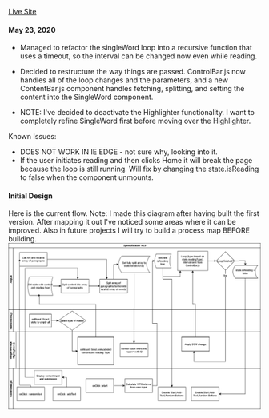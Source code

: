 [Live Site](https://puneetbirdi.github.io/speedreader/#/)

#### May 23, 2020
- Managed to refactor the singleWord loop into a recursive function that uses a timeout, so the interval can be changed now even while reading. 
- Decided to restructure the way things are passed. ControlBar.js now handles all of the loop changes and the parameters, and a new ContentBar.js component handles fetching, splitting, and setting the content into the SingleWord component.

- NOTE: I've decided to deactivate the Highlighter functionality. I want to completely refine SingleWord first before moving over the Highlighter.

Known Issues:
  - DOES NOT WORK IN IE EDGE - not sure why, looking into it.
  - If the user initiates reading and then clicks Home it will break the page because the loop is still running. Will fix by changing the state.isReading to false when the component unmounts.
  




#### Initial Design
Here is the current flow. Note: I made this diagram after having built the first version. After mapping it out I've noticed some areas where it can be improved. Also in future projects I will try to build a process map BEFORE building.
![processMap](/v0.9-flow.png)
